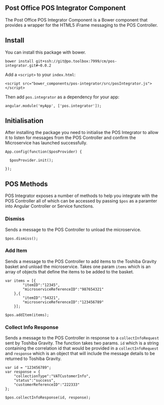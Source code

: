 ## Post Office POS Integrator Component

The Post Office POS Integrator Component is a Bower component that provides a wrapper for the HTML5 iFrame messaging to the POS Controller.

## Install

You can install this package with bower.

```
bower install git+ssh://git@po.toolbox:7999/cm/pos-integrator.git#~0.0.2  
```
Add a `<script>` to your `index.html`:


`<script src="bower_components/pos-integrator/src/posIntegrator.js"></script>
`

Then add `pos.integrator` as a dependency for your app:

```
angular.module('myApp', ['pos.integrator']);
```

## Initialisation

After installing the package you need to initialise the POS Integrator to allow it to listen for messages from the POS Controller and confirm the Microservice has launched successfully.

```
App.config(function($posProvider) {
  
  $posProvider.init();
  
});
```

## POS Methods

POS Integrator exposes a number of methods to help you integrate with the POS Controller all of which can be accessed by passing `$pos` as a paramter into Angular Controller or Service functions.

### Dismiss

Sends a message to the POS Controller to unload the microservice.

```
$pos.dismiss();
```

### Add Item

Sends a message to the POS Controller to add items to the Toshiba Gravity basket and unload the microservice. Takes one param `items` which is an array of objects that define the items to be added to the basket.

```
var items = [{
		"itemID":"12345",
        "microserviceReferenceID":"987654321"
	},{
		"itemID":"54321",
        "microserviceReferenceID":"123456789"
	}];
	
$pos.addItem(items);
```

### Collect Info Response

Sends a message to the POS Controller in response to a `collectInfoRequest` sent by Toshiba Gravity.  The function takes two params. `id` which is a string containing the correlation id that would be provided in a `collectInfoRequest` and `response` which is an object that will include the message details to be returned to Toshiba Gravity.

```
var id = "123456789";
var response = {
	"collectionType":"VATCustomerInfo",
    "status":"success",
    "customerReferenceID":"222333"
};
	
$pos.collectInfoResponse(id, response);
```